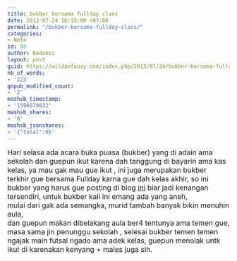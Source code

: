 ```yaml
---
title: bukber bersama fullday class
date: 2013-07-24 16:15:00 +07:00
permalink: "/bukber-bersama-fullday-class/"
categories:
- Note
id: 93
author: Redaksi
layout: post
guid: https://wildanfauzy.com/index.php/2013/07/24/bukber-bersama-fullday-class/
nb_of_words:
- '223'
gnpub_modified_count:
- '2'
mashsb_timestamp:
- '1596570632'
mashsb_shares:
- '0'
mashsb_jsonshares:
- '{"total":0}'
---
```


<div dir="ltr" style="text-align: left;">
  <div align="center">
  </div>
  
  <div align="center">
  </div>
  
  <div align="left">
    <span style="font-size: medium;">Hari selasa ada acara buka puasa (bukber) yang di adain ama sekolah dan guepun ikut karena dah tanggung di bayarin ama kas kelas, ya mau gak mau gue ikut , ini juga merupakan bukber terkhir gue bersama Fullday karna gue dah kelas akhir, so ini bukber yang harus gue posting di blog <a href="/" target="_blank" rel="noopener noreferrer">ini</a> biar jadi kenangan tersendiri, untuk bukber kali ini emang ada yang aneh,</span>
  </div>
  
  <div align="left">
    <span style="font-size: medium;"> mulai dari gak ada semangka, murid tambah banyak bikin menuhin aula,</span>
  </div>
  
  <div align="left">
    <span style="font-size: medium;">dan guepun makan dibelakang aula ber4 tentunya ama temen gue, masa sama jin penunggu sekolah , selesai bukber temen temen ngajak main futsal ngado ama adek kelas, guepun menolak untk ikut di karenakan kenyang + males juga sih.</span>
  </div>
</div>